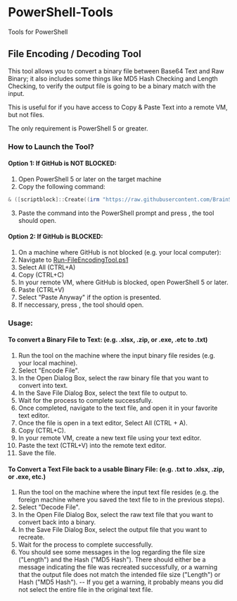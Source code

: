 # PowerShell-Tools
Tools for PowerShell

## File Encoding / Decoding Tool
This tool allows you to convert a binary file between Base64 Text and Raw Binary; it also includes some things like MD5 Hash Checking and Length Checking, to verify the output file is going to be a binary match with the input.

This is useful for if you have access to Copy & Paste Text into a remote VM, but not files.

The only requirement is PowerShell 5 or greater.

### How to Launch the Tool?
#### Option 1: If GitHub is NOT BLOCKED:

1. Open PowerShell 5 or later on the target machine
2. Copy the following command:
```PowerShell
& ([scriptblock]::Create((irm "https://raw.githubusercontent.com/BrainSlugs83/PowerShell-Tools/refs/heads/main/Run-FileEncodingTool.ps1")))
```
3. Paste the command into the PowerShell prompt and press <ENTER>, the tool should open.
  
#### Option 2: If GitHub is BLOCKED:
1. On a machine where GitHub is not blocked (e.g. your local computer):
2. Navigate to [Run-FileEncodingTool.ps1](https://raw.githubusercontent.com/BrainSlugs83/PowerShell-Tools/refs/heads/main/Run-FileEncodingTool.ps1)
3. Select All (CTRL+A)
4. Copy (CTRL+C)
5. In your remote VM, where GitHub is blocked, open PowerShell 5 or later.
6. Paste (CTRL+V)
7. Select "Paste Anyway" if the option is presented.
8. If neccessary, press <ENTER>, the tool should open.
 
### Usage:
#### To convert a Binary File to Text: (e.g. .xlsx, .zip, or .exe, .etc to .txt)
1. Run the tool on the machine where the input binary file resides (e.g. your local machine).
2. Select "Encode File".
3. In the Open Dialog Box, select the raw binary file that you want to convert into text.
4. In the Save File Dialog Box, select the text file to output to.
5. Wait for the process to complete successfully.
6. Once completed, navigate to the text file, and open it in your favorite text editor.
7. Once the file is open in a text editor, Select All (CTRL + A).
8. Copy (CTRL+C).
9. In your remote VM, create a new text file using your text editor.
10. Paste the text (CTRL+V) into the remote text editor.
11. Save the file.

#### To Convert a Text File back to a usable Binary File: (e.g. .txt to .xlsx, .zip, or .exe, etc.)
1. Run the tool on the machine where the input text file resides (e.g. the foreign machine where you saved the text file to in the previous steps).
2. Select "Decode File".
3. In the Open File Dialog Box, select the raw text file that you want to convert back into a binary.
4. In the Save File Dialog Box, select the output file that you want to recreate.
5. Wait for the process to complete successfully.
6. You should see some messages in the log regarding the file size ("Length") and the Hash ("MD5 Hash").  There should either be a message indicating the file was recreated successfully, or a warning that the output file does not match the intended file size ("Length") or Hash ("MD5 Hash"). -- If you get a warning, it probably means you did not select the entire file in the original text file.
   
  

